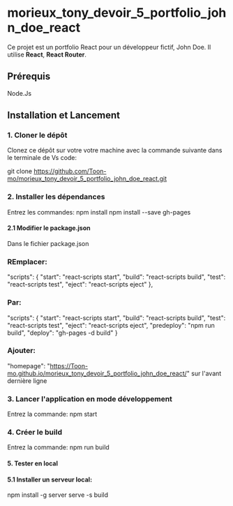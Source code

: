 # morieux_tony_devoir_5_portfolio_john_doe_react

Ce projet est un portfolio React pour un développeur fictif, John Doe. Il utilise **React**, **React Router**.

## Prérequis

Node.Js

## Installation et Lancement

### 1. Cloner le dépôt

Clonez ce dépôt sur votre votre machine avec la commande suivante dans le terminale de Vs code:

git clone https://github.com/Toon-mo/morieux_tony_devoir_5_portfolio_john_doe_react.git

### 2. Installer les dépendances

Entrez les commandes:
npm install
npm install --save gh-pages

#### 2.1 Modifier le package.json

Dans le fichier package.json

### REmplacer:

"scripts": {
"start": "react-scripts start",
"build": "react-scripts build",
"test": "react-scripts test",
"eject": "react-scripts eject"
},

### Par:

"scripts": {
"start": "react-scripts start",
"build": "react-scripts build",
"test": "react-scripts test",
"eject": "react-scripts eject",
"predeploy": "npm run build",
"deploy": "gh-pages -d build"
}

### Ajouter:

"homepage": "https://Toon-mo.github.io/morieux_tony_devoir_5_portfolio_john_doe_react/"
sur l'avant dernière ligne

### 3. Lancer l'application en mode développement

Entrez la commande:
npm start

### 4. Créer le build

Entrez la commande:
npm run build

#### 5. Tester en local

#### 5.1 Installer un serveur local:

npm install -g server
serve -s build
